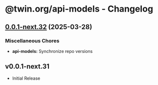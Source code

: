 # @twin.org/api-models - Changelog

## [0.0.1-next.32](https://github.com/twinfoundation/api/compare/api-models-v0.0.1-next.31...api-models-v0.0.1-next.32) (2025-03-28)


### Miscellaneous Chores

* **api-models:** Synchronize repo versions

## v0.0.1-next.31

- Initial Release
